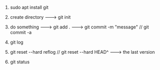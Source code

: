 1. sudo apt install git

2. create directory ---> git init

3. do something ---> git add . ---> git commit -m "message" // git commit -a

4. git log 

5. git reset --hard reflog // git reset --hard HEAD^ ---> the last version

6. git status

